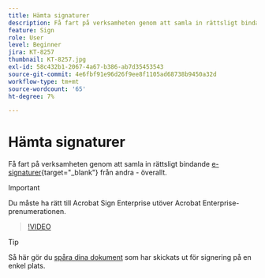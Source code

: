 ```yaml
---
title: Hämta signaturer
description: Få fart på verksamheten genom att samla in rättsligt bindande e-signaturer från andra - var som helst
feature: Sign
role: User
level: Beginner
jira: KT-8257
thumbnail: KT-8257.jpg
exl-id: 58c432b1-2067-4a67-b386-ab7d35453543
source-git-commit: 4e6fbf91e96d26f9ee8f1105ad68738b9450a32d
workflow-type: tm+mt
source-wordcount: '65'
ht-degree: 7%

---
```


# Hämta signaturer

Få fart på verksamheten genom att samla in rättsligt bindande [e-signaturer](https://www.adobe.com/se/acrobat/online/request-signature.html){target="_blank"} från andra - överallt.

>[!IMPORTANT]
>
>Du måste ha rätt till Acrobat Sign Enterprise utöver Acrobat Enterprise-prenumerationen.

>[!VIDEO](https://video.tv.adobe.com/v/338359?quality=12&learn=on&hidetitle=true)

>[!TIP]
>
>Så här gör du [spåra dina dokument](track.md) som har skickats ut för signering på en enkel plats.
